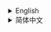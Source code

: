 <details><summary>English</summary>
<p>

# Cabricality

[Create: Above and Beyond](https://github.com/simibubi/Above-and-Beyond) but for **Fabric 1.18.2** using **Create 0.5**.

Cabricality aims to port the CAB experience to Fabric, but not 1:1 clone it to Fabric so there're a lot of differences between them.

## Compare Between Original CAB Modpack

- [X] `Update` [Create 0.3.2g → Create 0.5](https://github.com/Creators-of-Create/Create)
- [ ] `Update` [TConstruct](https://github.com/SlimeKnights/TinkersConstruct) [→ waiting for this Fabric port by AlphaMode](https://github.com/Alpha-s-Stuff/TinkersConstruct)
- [X] `Change` [Thermal Series](https://github.com/cofh) [→ Industrial Revolution, ](https://github.com/GabrielOlvH/Industrial-Revolution)[Kibe](https://github.com/lucaargolo/kibe)
- [X] `Change` [Advanced Rocketry](https://github.com/Advanced-Rocketry/AdvancedRocketry) [→ Space Dimensions](https://www.curseforge.com/minecraft/mc-mods/moon-and-space-dimensions-fabric)
- [X] `Still` [Applied Energistics 2](https://github.com/AppliedEnergistics/Applied-Energistics-2)

## Features

### Main Thread

- [X] Andesite Machine
- [X] Copper Machine
- [X] Brass Machine
- [X] Zinc Machine
- [X] Invar Machine
- [X] Enderium Machine **Not fully polished*
- [X] Fluix Machine
- [X] `New` Obsidian Machine

### Special Functions

- [X] Chaos Alchemy **Not fully polished*
- [X] Trading System
- [X] Mad Maths

### Game's Ending

- [X] Starship Building and Launching
- [ ] Space Exploration

### General

- [X] Quests

#### [Is there any problem? Check our Wiki!](https://github.com/JieningYu/Cabricality/wiki)

</p>
</details>

<details><summary>简体中文</summary>
<p>

# Cabricality（CABF）

这是一个基于[机械动力：永无止境（CAB）](https://github.com/simibubi/Above-and-Beyond)的整合包，在**Fabric 1.18.2**运行，并使用**机械动力0.5。**

我们旨在将CAB整合包的体验完整地移植到Fabric端。比起复制，我们更倾向于二次创作，所以CABF与原版CAB整合包有许多不同之处，希望你喜欢。

## CABF与CAB的核心模组对照

- [X] `更新` [Forge机械动力0.3.2g → Fabric机械动力0.5（开发版）](https://github.com/Creators-of-Create/Create)
- [ ] `更新` [匠魂3](https://github.com/SlimeKnights/TinkersConstruct) [→ 匠魂3（AlphaMode Fabric移植）](https://github.com/Alpha-s-Stuff/TinkersConstruct)
- [X] `更换` [热力膨胀](https://github.com/cofh) [→ 工业革命、](https://github.com/GabrielOlvH/Industrial-Revolution)[Kibe](https://github.com/lucaargolo/kibe)
- [X] `更换` [高级火箭](https://github.com/Advanced-Rocketry/AdvancedRocketry) [→ 星际次元](https://www.curseforge.com/minecraft/mc-mods/moon-and-space-dimensions-fabric)
- [X] `不变` [应用能源2](https://github.com/AppliedEnergistics/Applied-Energistics-2)

## CABF已经实现的玩法

### 主线内容

- [X] 安山机器
- [X] 铜机器
- [X] 黄铜机器
- [X] 锌机器
- [X] 殷钢机器
- [X] 末影合金机器**（不完整）**
- [X] 福鲁伊克斯机器
- [X] `新` 黑曜机器

### 特殊内容

- [X] 混沌炼金**（不完整）**
- [X] 交易系统
- [X] 数字运算系统

### 大结局

- [X] 建造并发射星舰
- [ ] 探索太空

### 通用

- [X] 任务系统

#### [遇到问题了吗？来看看我们的百科吧！](https://github.com/JieningYu/Cabricality/wiki)

</p>
</details>
